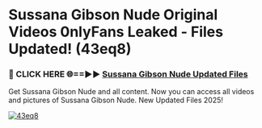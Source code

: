# Sussana Gibson Nude Original Videos 0nlyFans Leaked - Files Updated! (43eq8)

<h3>🔴 CLICK HERE 🌐==►► <a href="https://tinyurl.com/5h6xmrr3" rel="nofollow">Sussana Gibson Nude Updated Files</a></h3>

Get Sussana Gibson Nude and all content. Now you can access all videos and pictures of Sussana Gibson Nude. New Updated Files 2025!

[![43eq8](https://i.imgur.com/KVD873Z.gif)](https://tinyurl.com/5h6xmrr3)
